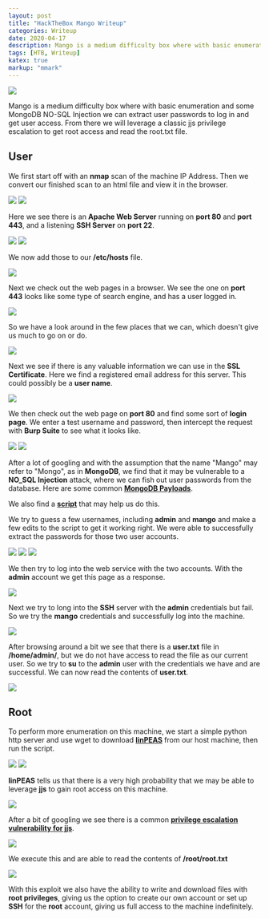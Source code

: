 ```yaml
---
layout: post
title: "HackTheBox Mango Writeup"
categories: Writeup
date: 2020-04-17
description: Mango is a medium difficulty box where with basic enumeration and some MongoDB NO-SQL Injection we can extract user passwords to log in and get user access. From there we will leverage a classic jjs privilege escalation to get root access and read the root.txt file.
tags: [HTB, Writeup]
katex: true
markup: "mmark"
---
```


![](/images/mango/mango.png)

Mango is a medium difficulty box where with basic enumeration and some MongoDB NO-SQL Injection we can extract user passwords to log in and get user access. From there we will leverage a classic jjs privilege escalation to get root access and read the root.txt file.


## User
We first start off with an **nmap** scan of the machine IP Address. Then we convert our finished scan to an html file and view it in the browser.

![](/images/mango/pics/user/1.png)
![](/images/mango/pics/user/2.png)


Here we see there is an **Apache Web Server** running on **port 80** and **port 443**, and a listening **SSH Server** on **port 22**.

![](/images/mango/pics/user/3.png)
![](/images/mango/pics/user/4.png)


We now add those to our **/etc/hosts** file.

![](/images/mango/pics/user/5.png)


Next we check out the web pages in a browser. We see the one on **port 443** looks like some type of search engine, and has a user logged in.

![](/images/mango/pics/user/6.png)


So we have a look around in the few places that we can, which doesn't give us much to go on or do.

![](/images/mango/pics/user/7.png)


Next we see if there is any valuable information we can use in the **SSL Certificate**. Here we find a registered email address for this server. This could possibly be a **user name**.

![](/images/mango/pics/user/13.png)


We then check out the web page on **port 80** and find some sort of **login page**. We enter a test username and password, then intercept the request with **Burp Suite** to see what it looks like.

![](/images/mango/pics/user/10.png)
![](/images/mango/pics/user/9.png)


After a lot of googling and with the assumption that the name "Mango" may refer to "Mongo", as in **MongoDB**, we find that it may be vulnerable to a **NO_SQL Injection** attack, where we can fish out user passwords from the database. Here are some common [**MongoDB Payloads**](https://github.com/swisskyrepo/PayloadsAllTheThings/tree/master/NoSQL%20Injection#mongodb-payloads).

We also find a [**script**](https://blog.0daylabs.com/2016/09/05/mongo-db-password-extraction-mmactf-100/) that may help us do this.

We try to guess a few usernames, including **admin** and **mango** and make a few edits to the script to get it working right. We were able to successfully extract the passwords for those two user accounts.

![](/images/mango/pics/user/12.png)
![](/images/mango/pics/user/14.png)
![](/images/mango/pics/user/15.png)


We then try to log into the web service with the two accounts. With the **admin** account we get this page as a response.

![](/images/mango/pics/user/16.png)


Next we try to long into the **SSH** server with the **admin** credentials but fail. So we try the **mango** credentials and successfully log into the machine.

![](/images/mango/pics/user/17.png)


After browsing around a bit we see that there is a **user.txt** file in **/home/admin/**, but we do not have access to read the file as our current user. So we try to **su** to the **admin** user with the credentials we have and are successful. We can now read the contents of **user.txt**.

![](/images/mango/pics/user/18.png)


## Root
To perform more enumeration on this machine, we start a simple python http server and use wget to download [**linPEAS**](https://github.com/carlospolop/privilege-escalation-awesome-scripts-suite/tree/master/linPEAS) from our host machine, then run the script.

![](/images/mango/pics/root/1.png)
![](/images/mango/pics/root/3.png)


**linPEAS** tells us that there is a very high probability that we may be able to leverage **jjs** to gain root access on this machine.

![](/images/mango/pics/root/4.png)


After a bit of googling we see there is a common [**privilege escalation vulnerability for jjs**](https://gtfobins.github.io/gtfobins/jjs/).

![](/images/mango/pics/root/5.png)


We execute this and are able to read the contents of **/root/root.txt**

![](/images/mango/pics/root/6.png)


With this exploit we also have the ability to write and download files with **root privileges**, giving us the option to create our own account or set up **SSH** for the **root** account, giving us full access to the machine indefinitely.
